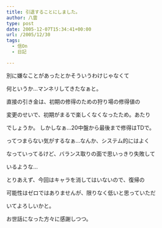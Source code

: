 ```yaml
---
title: 引退することにしました。
author: 八雲
type: post
date: 2005-12-07T15:34:41+00:00
url: /2005/12/30
tags:
  - 信On
  - 日記

---
```

[][1]

別に嫌なことがあったとかそういうわけじゃなくて

何というか…マンネリしてきたなぁと。

直接の引き金は、初期の修得のための狩り場の修得値の

変更のせいで、初期がまるで楽しくなくなったため。あたり

でしょうか。 しかしなぁ…20中盤から最後まで修得はTDで。

ってつまらない気がするなぁ…なんか、システム的にはよく

なっていってるけど、バランス取りの面で思いっきり失敗して

いるような…

とりあえず、今回はキャラを消してはいないので、復帰の

可能性はゼロではありませんが、限りなく低いと思っていただ

いてよろしいかと。

お世話になった方々に感謝しつつ。

 [1]: http://slashdot.jp/security/article.pl?sid=05/12/07/0553202
